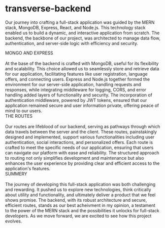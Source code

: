 # transverse-backend
   Our journey into crafting a full-stack application was guided by the MERN stack, MongoDB, Express, React, and Node.js. This technology stack enabled us to build a dynamic, and interactive application from scratch. The backend, the backbone of our project, was architected to manage data flow, authentication, and server-side logic with efficiency and security.

MONGO AND EXPRESS <br><br>
At the base of the backend is crafted with MongoDB, useful for its flexibility and scalability. This choice allowed us to seamlessly store and retrieve data for our application, facilitating features like user registration, language offers, and connecting users. Express and Node.js together formed the environment for our server-side application, handling requests and responses, while integrating middleware for logging, CORS, and error handling added layers of functionality and security. The incorporation of authentication middleware, powered by JWT tokens, ensured that our application remained secure and user information private, offering peace of mind to our users.
<br>
THE ROUTES<br><br>
Our routes are lifeblood of our backend, serving as pathways through which data travels between the server and the client. These routes, painstakingly designed and implemented, support various functionalities including user authentication, social interactions, and personalized offers. Each route is crafted to meet the specific needs of our application, ensuring that users can navigate our platform with ease and reliability. The structured approach to routing not only simplifies development and maintenance but also enhances the user experience by providing clear and efficient access to the application's features.
<br>
SUMMERY<br><br>
The journey of developing this full-stack application was both challenging and rewarding. It pushed us to explore new technologies, think critically about utility and functionality, and ultimately deliver a product that we feel shows promise. The backend, with its robust architecture and secure, efficient routes, stands as our best acheivment in my opinion, a testament to the power of the MERN stack and the possibilities it unlocks for full-stack developers. As we move forward, we are excited to see how this project evolves.
